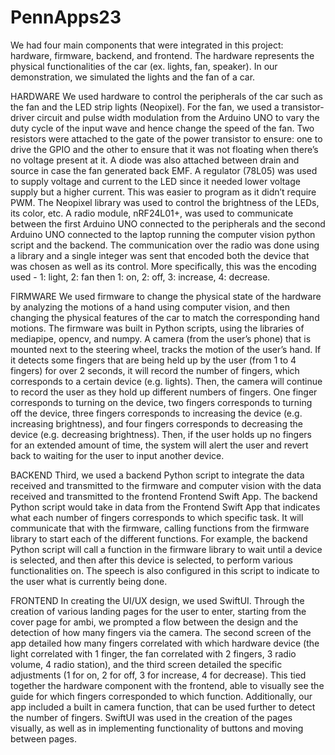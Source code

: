 # PennApps23

We had four main components that were integrated in this project: hardware, firmware, backend, and frontend. The hardware represents the physical functionalities of the car (ex. lights, fan, speaker). In our demonstration, we simulated the lights and the fan of a car. 

HARDWARE
We used hardware to control the peripherals of the car such as the fan and the LED strip lights (Neopixel). For the fan, we used a transistor-driver circuit and pulse width modulation from the Arduino UNO to vary the duty cycle of the input wave and hence change the speed of the fan. Two resistors were attached to the gate of the power transistor to ensure: one to drive the GPIO and the other to ensure that it was not floating when there’s no voltage present at it. A diode was also attached between drain and source in case the fan generated back EMF. A regulator (78L05) was used to supply voltage and current to the LED since it needed lower voltage supply but a higher current. This was easier to program as it didn’t require PWM. The Neopixel library was used to control the brightness of the LEDs, its color, etc. A radio module, nRF24L01+, was used to communicate between the first Arduino UNO connected to the peripherals and the second Arduino UNO connected to the laptop running the computer vision python script and the backend. The communication over the radio was done using a library and a single integer was sent that encoded both the device that was chosen as well as its control. More specifically, this was the encoding used - 1: light, 2: fan then 1: on, 2: off, 3: increase, 4: decrease.

FIRMWARE
We used firmware to change the physical state of the hardware by analyzing the motions of a hand using computer vision, and then changing the physical features of the car to match the corresponding hand motions. The firmware was built in Python scripts, using the libraries of mediapipe, opencv, and numpy. A camera (from the user’s phone) that is mounted next to the steering wheel, tracks the motion of the user’s hand. If it detects some fingers that are being held up by the user (from 1 to 4 fingers) for over 2 seconds, it will record the number of fingers, which corresponds to a certain device (e.g. lights). Then, the camera will continue to record the user as they hold up different numbers of fingers. One finger corresponds to turning on the device, two fingers corresponds to turning off the device, three fingers corresponds to increasing the device (e.g. increasing brightness), and four fingers corresponds to decreasing the device (e.g. decreasing brightness). Then, if the user holds up no fingers for an extended amount of time, the system will alert the user and revert back to waiting for the user to input another device. 

BACKEND
Third, we used a backend Python script to integrate the data received and transmitted to the firmware and computer vision with the data received and transmitted to the frontend Frontend Swift App. The backend Python script would take in data from the Frontend Swift App that indicates what each number of fingers corresponds to which specific task. It will communicate that with the firmware, calling functions from the firmware library to start each of the different functions. For example, the backend Python script will call a function in the firmware library to wait until a device is selected, and then after this device is selected, to perform various functionalities on. The speech is also configured in this script to indicate to the user what is currently being done. 

FRONTEND
In creating the UI/UX design, we used SwiftUI. Through the creation of various landing pages for the user to enter, starting from the cover page for ambi, we prompted a flow between the design and the detection of how many fingers via the camera. The second screen of the app detailed how many fingers correlated with which hardware device (the light correlated with 1 finger, the fan correlated with 2 fingers, 3 radio volume, 4 radio station), and the third screen detailed the specific adjustments (1 for on, 2 for off, 3 for increase, 4 for decrease). This tied together the hardware component with the frontend, able to visually see the guide for which fingers corresponded to which function. Additionally, our app included a built in camera function, that can be used further to detect the number of fingers. SwiftUI was used in the creation of the pages visually, as well as in implementing functionality of buttons and moving between pages.
